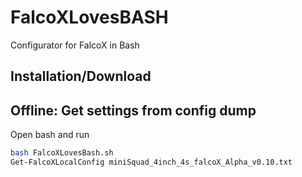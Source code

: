 # FalcoXLovesBASH
Configurator for FalcoX in Bash


## Installation/Download



## Offline: Get settings from config dump
Open bash and run
```bash
bash FalcoXLovesBash.sh
Get-FalcoXLocalConfig miniSquad_4inch_4s_falcoX_Alpha_v0.10.txt
```
